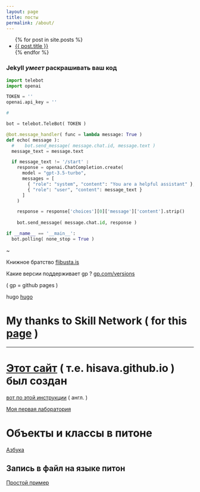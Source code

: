 ```yaml
---
layout: page
title: посты
permalink: /about/
---
```


<ul>
  {% for post in site.posts %}
    <li>
      <a href="{{ post.url }}">{{ post.title }}</a>
    </li>
  {% endfor %}
</ul>

### Jekyll *умеет* раскрашивать ваш код 

```python
import telebot
import openai

TOKEN = ''  
openai.api_key = ''

#

bot = telebot.TeleBot( TOKEN )

@bot.message_handler( func = lambda message: True )
def echo( message ):
  #    bot.send_message( message.chat.id, message.text )
  message_text = message.text

  if message_text != '/start' :
    response = openai.ChatCompletion.create(
      model = "gpt-3.5-turbo",
      messages = [
        { "role": "system", "content": "You are a helpful assistant" },
        { "role": "user", "content": message_text }
      ]
    )

    response = response['choices'][0]['message']['content'].strip()
       
    bot.send_message( message.chat.id, response )

if __name__ == '__main__':
  bot.polling( none_stop = True )

```
~

Книжное братство [flibusta.is](https://flibusta.is)

Какие версии поддерживает gp ? [gp.com/versions](https://pages.github.com/versions)

( gp = github pages )

hugo [hugo](https://hisava.github.io/hugo)

# My thanks to Skill Network ( for this [page](https://veretennikovalexey.github.io/ll) )

----------------

# [Этот сайт][hisava.github.io] ( т.е. hisava.github.io ) был создан

[вот по этой инструкции][bill-gist] ( англ. )

[hisava.github.io]: https://hisava.github.io 'hisava.github.io'

[bill-gist]:   https://gist.github.com/BillRaymond/db761d6b53dc4a237b095819d33c7332

[Моя первая лаборатория][try]

[try]: https://github.com/hisava/hisava.github.io/blob/main/try.ipynb

# Объекты и классы в питоне

[Азбука][objects-and-classes] 

[objects-and-classes]: https://github.com/hisava/hisava.github.io/blob/main/objects-and-classes.ipynb

## Запись в файл на языке питон

[Простой пример][writefile]

[writefile]: https://github.com/hisava/hisava.github.io/blob/main/writefile.ipynb

